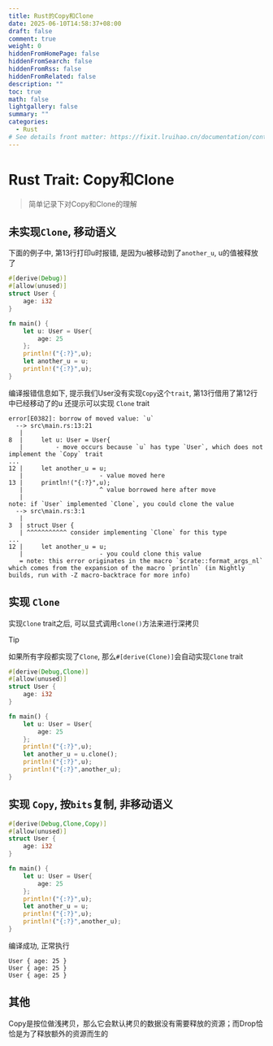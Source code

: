 ```yaml
---
title: Rust的Copy和Clone
date: 2025-06-10T14:58:37+08:00
draft: false
comment: true
weight: 0
hiddenFromHomePage: false
hiddenFromSearch: false
hiddenFromRss: false
hiddenFromRelated: false
description: ""
toc: true
math: false
lightgallery: false
summary: ""
categories:
  - Rust
# See details front matter: https://fixit.lruihao.cn/documentation/content-management/introduction/#front-matter
---
```


<!--more-->

# Rust Trait: Copy和Clone

> 简单记录下对Copy和Clone的理解

## 未实现`Clone`, 移动语义

下面的例子中, 第13行打印u时报错, 是因为u被移动到了`another_u`, u的值被释放了
```rust {hl_lines=[13] linenos=table}
#[derive(Debug)]
#[allow(unused)]
struct User {
    age: i32
}

fn main() {
    let u: User = User{
        age: 25
    };
    println!("{:?}",u);
    let another_u = u;
    println!("{:?}",u);
}

```

编译报错信息如下, 提示我们User没有实现`Copy`这个`trait`, 第13行借用了第12行中已经移动了的u
还提示可以实现 `Clone` trait
```shell {hl_lines=[5,8,10,12,16,19] linenos=table}
error[E0382]: borrow of moved value: `u`
  --> src\main.rs:13:21
   |
8  |     let u: User = User{
   |         - move occurs because `u` has type `User`, which does not implement the `Copy` trait
...
12 |     let another_u = u;
   |                     - value moved here
13 |     println!("{:?}",u);
   |                     ^ value borrowed here after move
   |
note: if `User` implemented `Clone`, you could clone the value
  --> src\main.rs:3:1
   |
3  | struct User {
   | ^^^^^^^^^^^ consider implementing `Clone` for this type
...
12 |     let another_u = u;
   |                     - you could clone this value
   = note: this error originates in the macro `$crate::format_args_nl` which comes from the expansion of the macro `println` (in Nightly builds, run with -Z macro-backtrace for more info)

```

## 实现 `Clone`
实现`Clone` trait之后, 可以显式调用`clone()`方法来进行深拷贝

> [!TIP]
> 如果所有字段都实现了`Clone`, 那么`#[derive(Clone)]`会自动实现`Clone` trait

```rust {hl_lines=[1,12,13] linenos=table}
#[derive(Debug,Clone)]
#[allow(unused)]
struct User {
    age: i32
}

fn main() {
    let u: User = User{
        age: 25
    };
    println!("{:?}",u);
    let another_u = u.clone();
    println!("{:?}",u);
    println!("{:?}",another_u);
}
```

## 实现 `Copy`, 按`bits`复制, 非移动语义

```rust {hl_lines=[1,12,13,14] linenos=table}
#[derive(Debug,Clone,Copy)]
#[allow(unused)]
struct User {
    age: i32
}

fn main() {
    let u: User = User{
        age: 25
    };
    println!("{:?}",u);
    let another_u = u;
    println!("{:?}",u);
    println!("{:?}",another_u);
}
```
编译成功, 正常执行
```text
User { age: 25 }
User { age: 25 }
User { age: 25 }
```

## 其他
Copy是按位做浅拷贝，那么它会默认拷贝的数据没有需要释放的资源；而Drop恰恰是为了释放额外的资源而生的